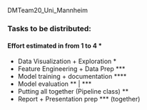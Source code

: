 DMTeam20_Uni_Mannheim

### Tasks to be distributed:

#### Effort estimated in from 1 to 4 *

- Data Visualization + Exploration  *
- Feature Engineering + Data Prep ***
- Model training + documentation ****
- Model evaluation ** | *** 
- Putting all together (Pipeline class) **
- Report + Presentation prep *** (together) 
